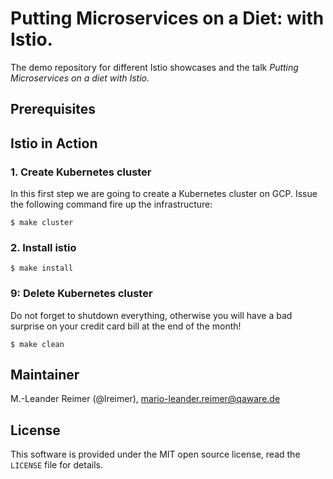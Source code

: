 # Putting Microservices on a Diet: with Istio.

The demo repository for different Istio showcases and the talk _Putting Microservices
on a diet with Istio._

## Prerequisites

## Istio in Action

### 1. Create Kubernetes cluster

In this first step we are going to create a Kubernetes cluster on GCP. Issue the
following command fire up the infrastructure:
```
$ make cluster
```

### 2. Install istio

```
$ make install
```

### 9: Delete Kubernetes cluster

Do not forget to shutdown everything, otherwise you will have a bad surprise on
your credit card bill at the end of the month!

```
$ make clean
```

## Maintainer

M.-Leander Reimer (@lreimer), <mario-leander.reimer@qaware.de>

## License

This software is provided under the MIT open source license, read the `LICENSE`
file for details.
